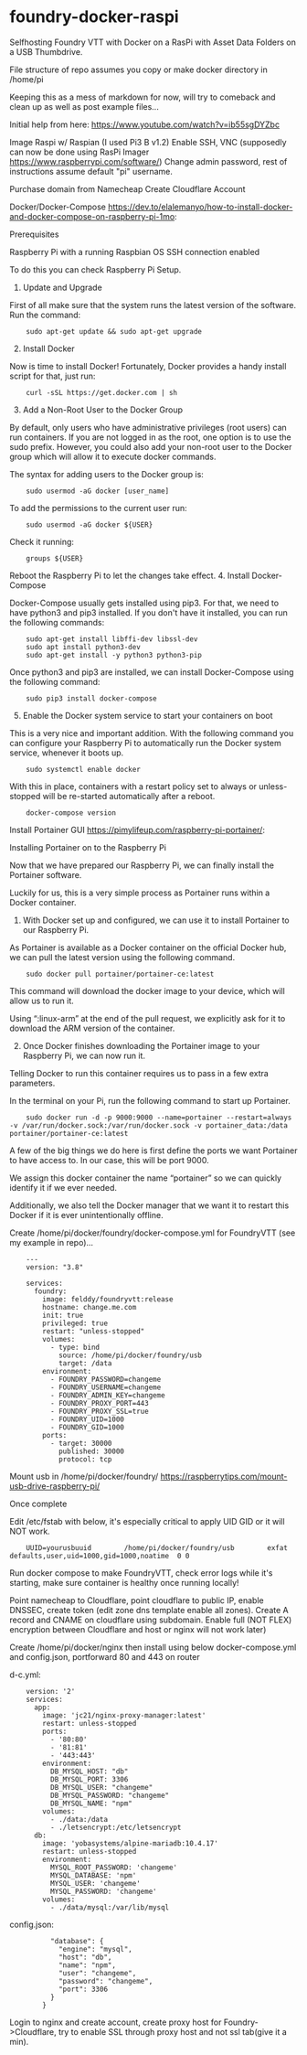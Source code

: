 # foundry-docker-raspi
Selfhosting Foundry VTT with Docker on a RasPi with Asset Data Folders on a USB Thumbdrive.

File structure of repo assumes you copy or make docker directory in /home/pi

Keeping this as a mess of markdown for now, will try to comeback and clean up as well as post example files...

Initial help from here:
https://www.youtube.com/watch?v=ib55sgDYZbc


Image Raspi w/ Raspian (I used Pi3 B v1.2)
Enable SSH, VNC (supposedly can now be done using RasPi Imager https://www.raspberrypi.com/software/)
Change admin password, rest of instructions assume default "pi" username.

Purchase domain from Namecheap
Create Cloudflare Account

Docker/Docker-Compose https://dev.to/elalemanyo/how-to-install-docker-and-docker-compose-on-raspberry-pi-1mo:

Prerequisites

Raspberry Pi with a running Raspbian OS
SSH connection enabled

To do this you can check Raspberry Pi Setup.
1. Update and Upgrade

First of all make sure that the system runs the latest version of the software.
Run the command:
```
    sudo apt-get update && sudo apt-get upgrade
```
2. Install Docker

Now is time to install Docker! Fortunately, Docker provides a handy install script for that, just run:
```
    curl -sSL https://get.docker.com | sh
```
3. Add a Non-Root User to the Docker Group

By default, only users who have administrative privileges (root users) can run containers. If you are not logged in as the root, one option is to use the sudo prefix.
However, you could also add your non-root user to the Docker group which will allow it to execute docker commands.

The syntax for adding users to the Docker group is:
```
    sudo usermod -aG docker [user_name]
```
To add the permissions to the current user run:
```
    sudo usermod -aG docker ${USER}
```
Check it running:
```
    groups ${USER}
```
Reboot the Raspberry Pi to let the changes take effect.
4. Install Docker-Compose

Docker-Compose usually gets installed using pip3. For that, we need to have python3 and pip3 installed. If you don't have it installed, you can run the following commands:
```
    sudo apt-get install libffi-dev libssl-dev
    sudo apt install python3-dev
    sudo apt-get install -y python3 python3-pip
```
Once python3 and pip3 are installed, we can install Docker-Compose using the following command:
```
    sudo pip3 install docker-compose
```
5. Enable the Docker system service to start your containers on boot

This is a very nice and important addition. With the following command you can configure your Raspberry Pi to automatically run the Docker system service, whenever it boots up.
```
    sudo systemctl enable docker
```
With this in place, containers with a restart policy set to always or unless-stopped will be re-started automatically after a reboot.

```
    docker-compose version
```

Install Portainer GUI https://pimylifeup.com/raspberry-pi-portainer/:

Installing Portainer on to the Raspberry Pi

Now that we have prepared our Raspberry Pi, we can finally install the Portainer software.

Luckily for us, this is a very simple process as Portainer runs within a Docker container.

1. With Docker set up and configured, we can use it to install Portainer to our Raspberry Pi.

As Portainer is available as a Docker container on the official Docker hub, we can pull the latest version using the following command.
```
    sudo docker pull portainer/portainer-ce:latest
```
This command will download the docker image to your device, which will allow us to run it.

Using “:linux-arm” at the end of the pull request, we explicitly ask for it to download the ARM version of the container.

2. Once Docker finishes downloading the Portainer image to your Raspberry Pi, we can now run it.

Telling Docker to run this container requires us to pass in a few extra parameters.

In the terminal on your Pi, run the following command to start up Portainer.
```
    sudo docker run -d -p 9000:9000 --name=portainer --restart=always -v /var/run/docker.sock:/var/run/docker.sock -v portainer_data:/data portainer/portainer-ce:latest
```
A few of the big things we do here is first define the ports we want Portainer to have access to. In our case, this will be port 9000.

We assign this docker container the name “portainer” so we can quickly identify it if we ever needed.

Additionally, we also tell the Docker manager that we want it to restart this Docker if it is ever unintentionally offline.


Create /home/pi/docker/foundry/docker-compose.yml  for FoundryVTT (see my example in repo)...
```
    ---
    version: "3.8"

    services:
      foundry:
        image: felddy/foundryvtt:release
        hostname: change.me.com
        init: true
        privileged: true
        restart: "unless-stopped"
        volumes:
          - type: bind
            source: /home/pi/docker/foundry/usb
            target: /data 
        environment:
          - FOUNDRY_PASSWORD=changeme
          - FOUNDRY_USERNAME=changeme
          - FOUNDRY_ADMIN_KEY=changeme
          - FOUNDRY_PROXY_PORT=443
          - FOUNDRY_PROXY_SSL=true 
          - FOUNDRY_UID=1000
          - FOUNDRY_GID=1000
        ports:
          - target: 30000
            published: 30000
            protocol: tcp
```


Mount usb in /home/pi/docker/foundry/
https://raspberrytips.com/mount-usb-drive-raspberry-pi/

Once complete

Edit /etc/fstab with below, it's especially critical to apply UID GID or it will NOT work. 
```
    UUID=yourusbuuid        /home/pi/docker/foundry/usb        exfat defaults,user,uid=1000,gid=1000,noatime  0 0
```
Run docker compose to make FoundryVTT, check error logs while it's starting, make sure container is healthy once running locally!

Point namecheap to Cloudflare, point cloudflare to public IP, enable DNSSEC, create token (edit zone dns template enable all zones).
Create A record and CNAME on cloudflare using subdomain. Enable full (NOT FLEX) encryption between Cloudflare and host or nginx will not work later)

Create /home/pi/docker/nginx then install using below docker-compose.yml and config.json, portforward 80 and 443 on router

d-c.yml:
```
    version: '2'
    services:
      app:
        image: 'jc21/nginx-proxy-manager:latest'
        restart: unless-stopped
        ports:
          - '80:80'
          - '81:81'
          - '443:443'
        environment:
          DB_MYSQL_HOST: "db"
          DB_MYSQL_PORT: 3306
          DB_MYSQL_USER: "changeme"
          DB_MYSQL_PASSWORD: "changeme"
          DB_MYSQL_NAME: "npm"
        volumes:
          - ./data:/data
          - ./letsencrypt:/etc/letsencrypt
      db:
        image: 'yobasystems/alpine-mariadb:10.4.17'
        restart: unless-stopped
        environment:
          MYSQL_ROOT_PASSWORD: 'changeme'
          MYSQL_DATABASE: 'npm'
          MYSQL_USER: 'changeme'
          MYSQL_PASSWORD: 'changeme'
        volumes:
          - ./data/mysql:/var/lib/mysql
```
config.json:
```  {
          "database": {
            "engine": "mysql",
            "host": "db",
            "name": "npm",
            "user": "changeme",
            "password": "changeme",
            "port": 3306
          }
        }
```

Login to nginx and create account, create proxy host for Foundry->Cloudflare, try to enable SSL through proxy host and not ssl tab(give it a min). 



